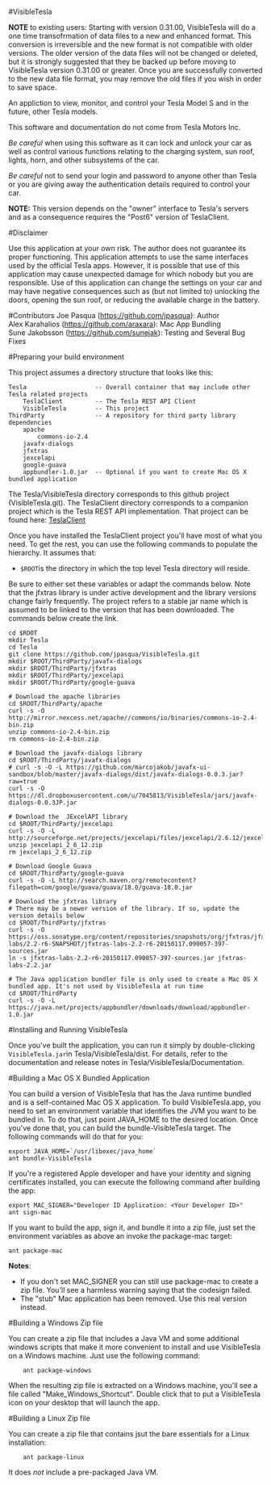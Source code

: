 #VisibleTesla

**NOTE** to existing users: Starting with version 0.31.00, VisibleTesla will do a one time transofrmation of data files to a new and enhanced format. This conversion is irreversible and the new format is not compatible with older versions. The older version of the data files will not be changed or deleted, but it is strongly suggested that they be backed up before moving to VisibleTesla version 0.31.00 or greater. Once you are successfully converted to the new data file format, you may remove the old files if you wish in order to save space.

An appliction to view, monitor, and control your Tesla Model S and in the future, other Tesla models.

This software and documentation do not come from Tesla Motors Inc.

*Be careful* when using this software as it can lock and unlock your car as well as control various functions relating to the charging system, sun roof, lights, horn, and other subsystems of the car.

*Be careful* not to send your login and password to anyone other than Tesla or you are giving away the authentication details required to control your car.

**NOTE:** This version depends on the "owner" interface to Tesla's servers and as a consequence requires the "Post6" version of TeslaClient.

#Disclaimer

Use this application at your own risk. The author does not guarantee its proper functioning. This application attempts to use the same interfaces used by the official Tesla apps. However, it is possible that use of this application may cause unexpected damage for which nobody but you are responsible. Use of this application can change the settings on your car and may have negative consequences such as (but not limited to) unlocking the doors, opening the sun roof, or reducing the available charge in the battery.

#Contributors
Joe Pasqua (https://github.com/jpasqua): Author  
Alex Karahalios (https://github.com/araxara): Mac App Bundling  
Sune Jakobsson (https://github.com/sunejak): Testing and Several Bug Fixes

#Preparing your build environment

This project assumes a directory structure that looks like this:

	Tesla					-- Overall container that may include other Tesla related projects
		TeslaClient   		-- The Tesla REST API Client
		VisibleTesla		-- This project
	ThirdParty				-- A repository for third party library dependencies
		apache
			commons-io-2.4
		javafx-dialogs
		jfxtras
		jexcelapi
		google-guava
		appbundler-1.0.jar	-- Optional if you want to create Mac OS X bundled application

The Tesla/VisibleTesla directory corresponds to this github project (VisibleTesla.git). The TeslaClient directory corresponds to a companion project which is the Tesla REST API implementation. That project can be found here:
[TeslaClient](https://github.com/jpasqua/TeslaClient.git)

Once you have installed the TeslaClient project you'll have most of what you need. To get the rest, you can use the following commands to populate the hierarchy. It assumes that:

+ <code>$ROOT</code>is the directory in which the top level Tesla directory will reside.

Be sure to either set these variables or adapt the commands below. Note that the jfxtras library is under active development and the library versions change fairly frequently. The project refers to a stable jar name which is assumed to be linked to the version that has been downloaded. The commands below create the link.

	cd $ROOT
    mkdir Tesla
    cd Tesla
    git clone https://github.com/jpasqua/VisibleTesla.git
	mkdir $ROOT/ThirdParty/javafx-dialogs
	mkdir $ROOT/ThirdParty/jfxtras
	mkdir $ROOT/ThirdParty/jexcelapi
	mkdir $ROOT/ThirdParty/google-guava

	# Download the apache libraries
	cd $ROOT/ThirdParty/apache
	curl -s -O http://mirror.nexcess.net/apache//commons/io/binaries/commons-io-2.4-bin.zip
	unzip commons-io-2.4-bin.zip
	rm commons-io-2.4-bin.zip

	# Download the javafx-dialogs library
	cd $ROOT/ThirdParty/javafx-dialogs
	# curl -s -O -L https://github.com/marcojakob/javafx-ui-sandbox/blob/master/javafx-dialogs/dist/javafx-dialogs-0.0.3.jar?raw=true
	curl -s -O https://dl.dropboxusercontent.com/u/7045813/VisibleTesla/jars/javafx-dialogs-0.0.3JP.jar

	# Download the  JExcelAPI library
	cd $ROOT/ThirdParty/jexcelapi
	curl -s -O -L http://sourceforge.net/projects/jexcelapi/files/jexcelapi/2.6.12/jexcelapi_2_6_12.zip
	unzip jexcelapi_2_6_12.zip
	rm jexcelapi_2_6_12.zip

	# Download Google Guava
	cd $ROOT/ThirdParty/google-guava
    curl -s -O -L http://search.maven.org/remotecontent?filepath=com/google/guava/guava/18.0/guava-18.0.jar

	# Download the jfxtras library
	# There may be a newer version of the library. If so, update the version details below
	cd $ROOT/ThirdParty/jfxtras
	curl -s -O https://oss.sonatype.org/content/repositories/snapshots/org/jfxtras/jfxtras-labs/2.2-r6-SNAPSHOT/jfxtras-labs-2.2-r6-20150117.090057-397-sources.jar
    ln -s jfxtras-labs-2.2-r6-20150117.090057-397-sources.jar jfxtras-labs-2.2.jar

	# The Java application bundler file is only used to create a Mac OS X bundled app. It's not used by VisibleTesla at run time
	cd $ROOT/ThirdParty
	curl -s -O -L https://java.net/projects/appbundler/downloads/download/appbundler-1.0.jar


#Installing and Running VisibleTesla

Once you've built the application, you can run it simply by double-clicking <code>VisibleTesla.jar</code>in Tesla/VisibleTesla/dist. For details, refer to the documentation and release notes in Tesla/VisibleTesla/Documentation.

#Building a Mac OS X Bundled Application

You can build a version of VisibleTesla that has the Java runtime bundled and is a self-contained Mac OS X application. To build VisibleTesla.app, you need to set an environment variable that identifies the JVM you want to be bundled in. To do that, just point JAVA_HOME to the desired location. Once you've done that, you can build the bundle-VisibleTesla target. The following commands will do that for you:

	export JAVA_HOME=`/usr/libexec/java_home`
	ant bundle-VisibleTesla

If you're a registered Apple developer and have your identity and signing certificates installed, you can execute the following command after building the app:

	export MAC_SIGNER="Developer ID Application: <Your Developer ID>" 
	ant sign-mac

If you want to build the app, sign it, and bundle it into a zip file, just set the environment variables as above an invoke the package-mac target:

	ant package-mac
	
**Notes**:
+ If you don't set MAC_SIGNER you can still use package-mac to create a zip file. You'll see a harmless warning saying that the codesign failed.   
+ The "stub" Mac application has been removed. Use this real version instead.

#Building a Windows Zip file

You can create a zip file that includes a Java VM and some additional windows scripts that make it more convenient to install and use VisibleTesla on a Windows machine. Just use the following command:

		ant package-windows

When the resulting zip file is extracted on a Windows machine, you'll see a file called "Make_Windows_Shortcut". Double click that to put a VisibleTesla icon on your desktop that will launch the app.


#Building a Linux Zip file

You can create a zip file that contains jsut the bare essentials for a Linux installation:

		ant package-linux

It does *not* include a pre-packaged Java VM.



